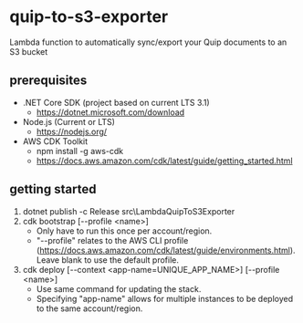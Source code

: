 # quip-to-s3-exporter

Lambda function to automatically sync/export your Quip documents to an S3 bucket

## prerequisites

* .NET Core SDK (project based on current LTS 3.1)
    * https://dotnet.microsoft.com/download
* Node.js (Current or LTS)
    * https://nodejs.org/
* AWS CDK Toolkit
    * npm install -g aws-cdk
    * https://docs.aws.amazon.com/cdk/latest/guide/getting_started.html

## getting started

1. dotnet publish -c Release src\LambdaQuipToS3Exporter
2. cdk bootstrap [--profile &lt;name&gt;]
    * Only have to run this once per account/region.
    * "--profile" relates to the AWS CLI profile (https://docs.aws.amazon.com/cdk/latest/guide/environments.html).  Leave blank to use the default profile.
3. cdk deploy [--context &lt;app-name=UNIQUE_APP_NAME&gt;] [--profile &lt;name&gt;]
    * Use same command for updating the stack.
    * Specifying "app-name" allows for multiple instances to be deployed to the same account/region.
